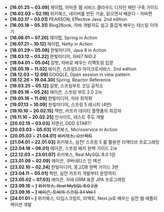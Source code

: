 - **[16.01.25 ~ 03.09]** 제이펍, 아마존 웹 서비스 클라우드 디자인 패턴 구축 가이드
- **[16.02.03 ~ 02.19]** 위키북스, 네이버를 만든 기술, 읽으면서 배운다 - 자바편
- **[16.02.17 ~ 03.01]** PEARSON, Effective Java. 2nd edition
- **[16.05.18 ~ 05.31]** Blog2Book, 자바 개발자도 쉽고 즐겁게 배우는 테스팅 이야기
- **[16.06.01 ~ 07.20]** 제이펍, Spring in Action
- **[16.07.21 ~ 10.12]** 제이펍, Netty in Action
- **[18.01.29 ~ 05.08]** 한빛미디어, Java 8 in Action
- **[18.03.12 ~ 03.22]** 한빛미디어, 자바7 NIO.2
- **[18.04.01 ~ 05.04]** 길벗, 자바로 배우는 리팩토링 입문
- **[18.05.19 ~ 11.02]** 에이콘, 스프링5.0 마이크로서비스. 2nd edition
- **[18.12.03 ~ 12.09]** GOOGLE, Open session in view pattern
- **[18.12.26 ~ 19.04.30]** Spring, Reactor Reference
- **[19.03.25 ~ 05.12]** 길벗, 스프링부트 코딩 공작소
- **[19.05.16 ~ 05.26]** 에이콘, 스프링 부트 2.0 2/e
- **[19.05.16 ~ 11.09]** 한빛미디어, 자바 최적화
- **[19.07.13 ~ 10.09]** 한빛미디어, 스프링 5 레시피 (4판)
- **[19.10.10 ~ 20.02.15]** 책만, 카프카 데이터 플랫폼의 최강자
- **[19.11.10 ~ 20.02.25]** 인사이트, 테스트 주도 개발
- **[20.02.15 ~ 03.03]** 지앤선, DDD START!
- **[20.03.03 ~ 05.03]** 위키북스, Microservice in Action
- **[20.05.03 ~ 21.04.01]** ~~위키북스, 오브젝트~~
- **[21.04.01 ~ 22.01.03]** 위키북스, 실전! 스프링 5 를 활용한 리액티브 프로그래밍
- **[22.04.18 ~ 06.01]** 에이콘, 스프링 배치 완벽 가이드 2/e
- **[22.12.03 ~ 23.01.07]** 위키북스, Real MySQL 8.0 1권
- **[23.01.09 ~ 02.09]** 에이콘, 쿠버네티스 인 액션
- **[23.02.10 ~ 02.24]** 한빛미디어, 몽고DB 완벽 가이드 3판
- **[23.04.11 ~ 05.01]** 책만, 실전 카프카 개발부터 운영까지
- **[23.05.02 ~ 07.03]** 에이콘, 자바 ORM 표준 JPA 프로그래밍
- **[23.09.16 ~ ]** ~~위키북스, Real MySQL 8.0 2권~~
- **[23.09.16 ~ ]** ~~에이콘, 토비의 스프링 3.1 Vol 1~~
- **[24.01.01 ~ ]** 위키북스, 타입스크립트, 리액트, Next.js로 배우는 실전 웹 애플리케이션 개발